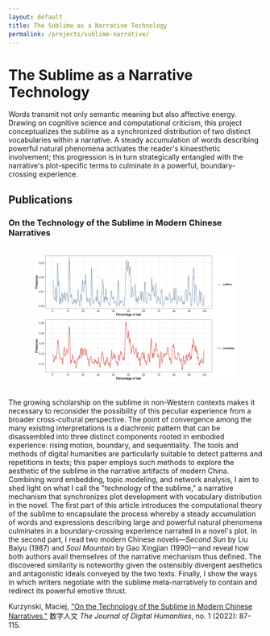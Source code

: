 ```yaml
---
layout: default
title: The Sublime as a Narrative Technology
permalink: /projects/sublime-narrative/
---
```


# The Sublime as a Narrative Technology

Words transmit not only semantic meaning but also affective energy. Drawing on cognitive science and computational criticism, this project conceptualizes the sublime as a synchronized distribution of two distinct vocabularies within a narrative. A steady accumulation of words describing powerful natural phenomena activates the reader's kinaesthetic involvement; this progression is in turn strategically entangled with the narrative's plot-specific terms to culminate in a powerful, boundary-crossing experience.

## Publications

### On the Technology of the Sublime in Modern Chinese Narratives

<img src="main.png" alt="The Sublime as a Narrative Technology" style="max-width: 80%; height: auto; margin: 2rem auto; display: block;">

The growing scholarship on the sublime in non-Western contexts makes it necessary to reconsider the possibility of this peculiar experience from a broader cross-cultural perspective. The point of convergence among the many existing interpretations is a diachronic pattern that can be disassembled into three distinct components rooted in embodied experience: rising motion, boundary, and sequentiality. The tools and methods of digital humanities are particularly suitable to detect patterns and repetitions in texts; this paper employs such methods to explore the aesthetic of the sublime in the narrative artifacts of modern China. Combining word embedding, topic modeling, and network analysis, I aim to shed light on what I call the "technology of the sublime," a narrative mechanism that synchronizes plot development with vocabulary distribution in the novel. The first part of this article introduces the computational theory of the sublime to encapsulate the process whereby a steady accumulation of words and expressions describing large and powerful natural phenomena culminates in a boundary-crossing experience narrated in a novel's plot. In the second part, I read two modern Chinese novels—*Second Sun* by Liu Baiyu (1987) and *Soul Mountain* by Gao Xingjian (1990)—and reveal how both authors avail themselves of the narrative mechanism thus defined. The discovered similarity is noteworthy given the ostensibly divergent aesthetics and antagonistic ideals conveyed by the two texts. Finally, I show the ways in which writers negotiate with the sublime meta-narratively to contain and redirect its powerful emotive thrust.

Kurzynski, Maciej, ["On the Technology of the Sublime in Modern Chinese Narratives,"](https://www.dhcn.cn/dhjournal/202201/20434.html) 数字人文 *The Journal of Digital Humanities*, no. 1 (2022): 87-115.